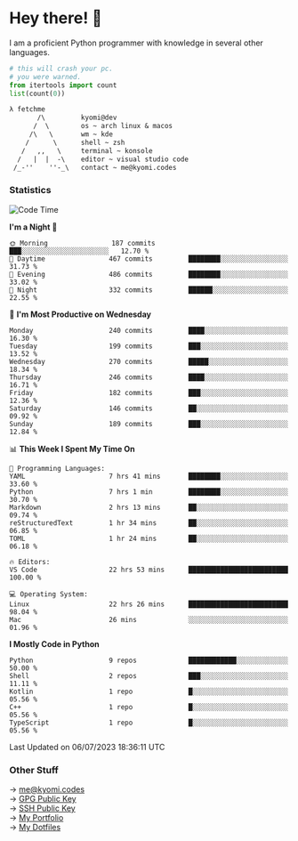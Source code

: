 # Hey there! 👋

I am a proficient Python programmer with knowledge in several other languages.

```py
# this will crash your pc.
# you were warned.
from itertools import count
list(count(0))
```

```txt
λ fetchme
       /\         kyomi@dev
      /  \        os ~ arch linux & macos
     /\   \       wm ~ kde
    /      \      shell ~ zsh
   /   ,,   \     terminal ~ konsole
  /   |  |  -\    editor ~ visual studio code
 /_-''    ''-_\   contact ~ me@kyomi.codes
```

### Statistics
<!--START_SECTION:waka-->
![Code Time](http://img.shields.io/badge/Code%20Time-220%20hrs%2034%20mins-blue)

**I'm a Night 🦉** 

```text
🌞 Morning                187 commits         ███░░░░░░░░░░░░░░░░░░░░░░   12.70 % 
🌆 Daytime                467 commits         ████████░░░░░░░░░░░░░░░░░   31.73 % 
🌃 Evening                486 commits         ████████░░░░░░░░░░░░░░░░░   33.02 % 
🌙 Night                  332 commits         ██████░░░░░░░░░░░░░░░░░░░   22.55 % 
```
📅 **I'm Most Productive on Wednesday** 

```text
Monday                   240 commits         ████░░░░░░░░░░░░░░░░░░░░░   16.30 % 
Tuesday                  199 commits         ███░░░░░░░░░░░░░░░░░░░░░░   13.52 % 
Wednesday                270 commits         █████░░░░░░░░░░░░░░░░░░░░   18.34 % 
Thursday                 246 commits         ████░░░░░░░░░░░░░░░░░░░░░   16.71 % 
Friday                   182 commits         ███░░░░░░░░░░░░░░░░░░░░░░   12.36 % 
Saturday                 146 commits         ██░░░░░░░░░░░░░░░░░░░░░░░   09.92 % 
Sunday                   189 commits         ███░░░░░░░░░░░░░░░░░░░░░░   12.84 % 
```


📊 **This Week I Spent My Time On** 

```text
💬 Programming Languages: 
YAML                     7 hrs 41 mins       ████████░░░░░░░░░░░░░░░░░   33.60 % 
Python                   7 hrs 1 min         ████████░░░░░░░░░░░░░░░░░   30.70 % 
Markdown                 2 hrs 13 mins       ██░░░░░░░░░░░░░░░░░░░░░░░   09.74 % 
reStructuredText         1 hr 34 mins        ██░░░░░░░░░░░░░░░░░░░░░░░   06.85 % 
TOML                     1 hr 24 mins        ██░░░░░░░░░░░░░░░░░░░░░░░   06.18 % 

🔥 Editors: 
VS Code                  22 hrs 53 mins      █████████████████████████   100.00 % 

💻 Operating System: 
Linux                    22 hrs 26 mins      █████████████████████████   98.04 % 
Mac                      26 mins             ░░░░░░░░░░░░░░░░░░░░░░░░░   01.96 % 
```

**I Mostly Code in Python** 

```text
Python                   9 repos             ████████████░░░░░░░░░░░░░   50.00 % 
Shell                    2 repos             ███░░░░░░░░░░░░░░░░░░░░░░   11.11 % 
Kotlin                   1 repo              █░░░░░░░░░░░░░░░░░░░░░░░░   05.56 % 
C++                      1 repo              █░░░░░░░░░░░░░░░░░░░░░░░░   05.56 % 
TypeScript               1 repo              █░░░░░░░░░░░░░░░░░░░░░░░░   05.56 % 
```




 Last Updated on 06/07/2023 18:36:11 UTC
<!--END_SECTION:waka-->

### Other Stuff

→ [me@kyomi.codes](mailto:me@kyomi.codes)\
→ [GPG Public Key](https://github.com/bitterteriyaki.gpg)\
→ [SSH Public Key](https://github.com/bitterteriyaki.keys)\
→ [My Portfolio](https://kyomi.codes)\
→ [My Dotfiles](https://github.com/bitterteriyaki/dotfiles)
